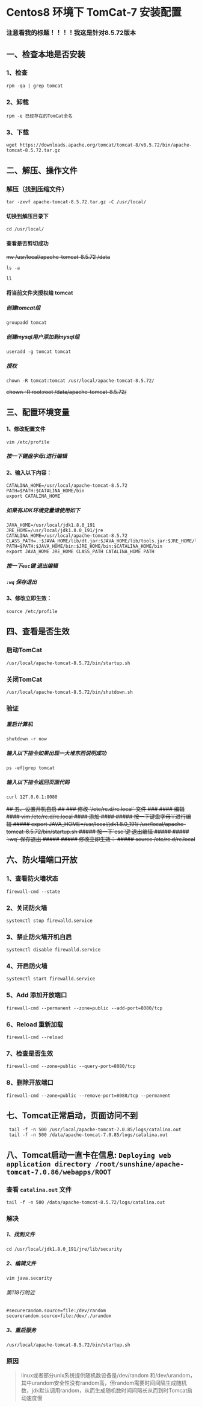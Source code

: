 # Centos8 环境下 TomCat-7 安装配置 #
### 注意看我的标题！！！！我这是针对8.5.72版本 ###
## 一、检查本地是否安装 ##
### 1、检查 ###
    rpm -qa | grep tomcat
### 2、卸载 ###
    rpm -e 已经存在的TomCat全名	
### 3、下载 ###
	wget https://downloads.apache.org/tomcat/tomcat-8/v8.5.72/bin/apache-tomcat-8.5.72.tar.gz
## 二、解压、操作文件 ##
### 解压（找到压缩文件） ###
	tar -zxvf apache-tomcat-8.5.72.tar.gz -C /usr/local/
#### 切换到解压目录下 ####
	cd /usr/local/
#### 查看是否剪切成功 ####
<del>mv /usr/local/apache-tomcat-8.5.72 /data</del>
```	
ls -a

ll
```
#### 将当前文件夹授权给 tomcat ####
##### 创建tomcat组 #####
	groupadd tomcat
##### 创建mysql用户添加到mysql组 #####
	useradd -g tomcat tomcat
##### 授权 #####
    chown -R tomcat:tomcat /usr/local/apache-tomcat-8.5.72/
<del>chown -R root:root /data/apache-tomcat-8.5.72/</del>
## 三、配置环境变量 ###
#### 1、修改配置文件 ####
	vim /etc/profile
##### 按一下键盘字母`i`进行编辑 #####
#### 2、输入以下内容： ####
	CATALINA_HOME=/usr/local/apache-tomcat-8.5.72
	PATH=$PATH:$CATALINA_HOME/bin
	export CATALINA_HOME
##### 如果有JDK环境变量请使用如下 #####
	JAVA_HOME=/usr/local/jdk1.8.0_191
	JRE_HOME=/usr/local/jdk1.8.0_191/jre
	CATALINA_HOME=/usr/local/apache-tomcat-8.5.72
	CLASS_PATH=.:$JAVA_HOME/lib/dt.jar:$JAVA_HOME/lib/tools.jar:$JRE_HOME/lib
	PATH=$PATH:$JAVA_HOME/bin:$JRE_HOME/bin:$CATALINA_HOME/bin
	export JAVA_HOME JRE_HOME CLASS_PATH CATALINA_HOME PATH
##### 按一下`esc`键 退出编辑 #####
##### `:wq` 保存退出 #####
#### 3、修改立即生效： ####
	source /etc/profile
## 四、查看是否生效 ##
### 启动TomCat ###
	/usr/local/apache-tomcat-8.5.72/bin/startup.sh
### 关闭TomCat ###	
	/usr/local/apache-tomcat-8.5.72/bin/shutdown.sh
### 验证 ###
##### 重启计算机 #####
	shutdown -r now
##### 输入以下指令如果出现一大堆东西说明成功 #####
	ps -ef|grep tomcat
##### 输入以下指令返回页面代码 #####
	curl 127.0.0.1:8080
<del> 
## 五、设置开机自启 ##
### 修改 `/etc/rc.d/rc.local` 文件 ###
#### 编辑 ####
	vim /etc/rc.d/rc.local
#### 添加 ####
##### 按一下键盘字母`i`进行编辑 #####
	export JAVA_HOME=/usr/local/jdk1.8.0_191/
	/usr/local/apache-tomcat-8.5.72/bin/startup.sh
##### 按一下`esc`键 退出编辑 #####
##### `:wq` 保存退出 #####
##### 修改立即生效： #####
	source /etc/rc.d/rc.local
</del>

## 六、防火墙端口开放 ##
### 1、查看防火墙状态 ###
	firewall-cmd --state
### 2、关闭防火墙 ###
	systemctl stop firewalld.service
### 3、禁止防火墙开机自启 ###
	systemctl disable firewalld.service
### 4、开启防火墙 ###
	systemctl start firewalld.service
### 5、Add 添加开放端口 ###
	firewall-cmd --permanent --zone=public --add-port=8080/tcp
### 6、Reload 重新加载 ###
	firewall-cmd --reload
### 7、检查是否生效 ####
	firewall-cmd --zone=public --query-port=8080/tcp
### 8、删除开放端口 ###
    firewall-cmd --zone=public --remove-port=8088/tcp --permanent

## 七、Tomcat正常启动，页面访问不到 ##
	 tail -f -n 500 /usr/local/apache-tomcat-7.0.85/logs/catalina.out
	 tail -f -n 500 /data/apache-tomcat-7.0.85/logs/catalina.out 

## 八、Tomcat启动一直卡在信息: `Deploying web application directory /root/sunshine/apache-tomcat-7.0.86/webapps/ROOT` ##
### 查看 `catalina.out` 文件 ###
	tail -f -n 500 /data/apache-tomcat-8.5.72/logs/catalina.out
### 解决 ###
##### 1、找到文件 #####
	cd /usr/local/jdk1.8.0_191/jre/lib/security
##### 2、编辑文件 #####
	vim java.security
###### 第118行附近 ######
	#securerandom.source=file:/dev/random
	securerandom.source=file:/dev/./urandom
##### 3、重启服务 #####
	/usr/local/apache-tomcat-8.5.72/bin/startup.sh
### 原因 ###
> linux或者部分unix系统提供随机数设备是/dev/random 和/dev/urandom，其中urandom安全性没有random高，但random需要时间间隔生成随机数，jdk默认调用random，从而生成随机数时间间隔长从而到时Tomcat启动速度慢